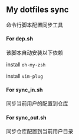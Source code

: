 ## My dotfiles sync
命令行脚本配置同步工具

#### For dep.sh
该脚本自动安装以下依赖

install `oh-my-zsh`

install `vim-plug`

#### For sync_in.sh
同步当前用户的配置到仓库

#### For sync_out.sh
同步仓库配置到当前用户目录
